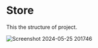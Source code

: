 # Store
This the structure of project.



![Screenshot 2024-05-25 201746](https://github.com/gayatris16/Store/assets/162784999/12c45266-e131-477c-b30b-771c65de137a)

